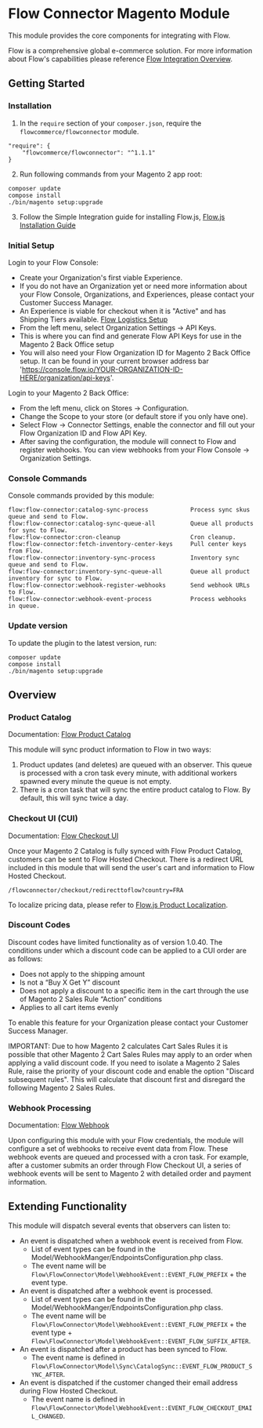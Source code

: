 # Flow Connector Magento Module

This module provides the core components for integrating with Flow.

Flow is a comprehensive global e-commerce solution. For more information about Flow's capabilities please reference [Flow Integration Overview](https://docs.flow.io/integration-overview).

## Getting Started

### Installation

1. In the `require` section of your `composer.json`, require the `flowcommerce/flowconnector` module.

```
"require": {
    "flowcommerce/flowconnector": "^1.1.1"
}
```

2. Run following commands from your Magento 2 app root:

```
composer update
compose install
./bin/magento setup:upgrade
```

3. Follow the Simple Integration guide for installing Flow.js, [Flow.js Installation Guide](https://docs.flow.io/guides/flowjs/introduction)

### Initial Setup

Login to your Flow Console:
- Create your Organization's first viable Experience.
- If you do not have an Organization yet or need more information about your Flow Console, Organizations, and Experiences, please contact your Customer Success Manager.
- An Experience is viable for checkout when it is "Active" and has Shipping Tiers available. [Flow Logistics Setup](https://docs.flow.io/integration-overview#logistics-setup)
- From the left menu, select Organization Settings -> API Keys.
- This is where you can find and generate Flow API Keys for use in the Magento 2 Back Office setup
- You will also need your Flow Organization ID for Magento 2 Back Office setup. It can be found in your current browser address bar 'https://console.flow.io/YOUR-ORGANIZATION-ID-HERE/organization/api-keys'.

Login to your Magento 2 Back Office:
- From the left menu, click on Stores -> Configuration.
- Change the Scope to your store (or default store if you only have one).
- Select Flow -> Connector Settings, enable the connector and fill out your Flow Organization ID and Flow API Key.
- After saving the configuration, the module will connect to Flow and register webhooks. You can view webhooks from your Flow Console -> Organization Settings.

### Console Commands

Console commands provided by this module:

```
flow:flow-connector:catalog-sync-process            Process sync skus queue and send to Flow.
flow:flow-connector:catalog-sync-queue-all          Queue all products for sync to Flow.
flow:flow-connector:cron-cleanup                    Cron cleanup.
flow:flow-connector:fetch-inventory-center-keys     Pull center keys from Flow.
flow:flow-connector:inventory-sync-process          Inventory sync queue and send to Flow.
flow:flow-connector:inventory-sync-queue-all        Queue all product inventory for sync to Flow.
flow:flow-connector:webhook-register-webhooks       Send webhook URLs to Flow.
flow:flow-connector:webhook-event-process           Process webhooks in queue.
```

### Update version

To update the plugin to the latest version, run:

```
composer update
compose install
./bin/magento setup:upgrade
```

## Overview 

### Product Catalog

Documentation: [Flow Product Catalog](https://docs.flow.io/integration-overview#product-catalog)

This module will sync product information to Flow in two ways:

1. Product updates (and deletes) are queued with an observer. This queue is processed with a cron task every minute, with additional workers spawned every minute the queue is not empty.
2. There is a cron task that will sync the entire product catalog to Flow. By default, this will sync twice a day.

### Checkout UI (CUI)

Documentation: [Flow Checkout UI](https://docs.flow.io/checkout/checkout)

Once your Magento 2 Catalog is fully synced with Flow Product Catalog, customers can be sent to Flow Hosted Checkout. There is a redirect URL included in this module that will send the user's cart and information to Flow Hosted Checkout.

```
/flowconnector/checkout/redirecttoflow?country=FRA
```

To localize pricing data, please refer to [Flow.js Product Localization](https://docs.flow.io/shopify/flow-js).

### Discount Codes

Discount codes have limited functionality as of version 1.0.40. The conditions under which a discount code can be applied to a CUI order are as follows:
- Does not apply to the shipping amount
- Is not a “Buy X Get Y” discount
- Does not apply a discount to a specific item in the cart through the use of Magento 2 Sales Rule “Action” conditions
- Applies to all cart items evenly

To enable this feature for your Organization please contact your Customer Success Manager.

IMPORTANT: Due to how Magento 2 calculates Cart Sales Rules it is possible that other Magento 2 Cart Sales Rules may apply to an order when applying a valid discount code. If you need to isolate a Magento 2 Sales Rule, raise the priority of your discount code and enable the option "Discard subsequent rules". This will calculate that discount first and disregard the following Magento 2 Sales Rules.

### Webhook Processing

Documentation: [Flow Webhook](https://docs.flow.io/module/webhook)

Upon configuring this module with your Flow credentials, the module will configure a set of webhooks to receive event data from Flow. These webhook events are queued and processed with a cron task. For example, after a customer submits an order through Flow Checkout UI, a series of webhook events will be sent to Magento 2 with detailed order and payment information.

## Extending Functionality

This module will dispatch several events that observers can listen to:

- An event is dispatched when a webhook event is received from Flow.
  - List of event types can be found in the Model/WebhookManger/EndpointsConfiguration.php class.
  - The event name will be `Flow\FlowConnector\Model\WebhookEvent::EVENT_FLOW_PREFIX` + the event type.
- An event is dispatched after a webhook event is processed.
  - List of event types can be found in the Model/WebhookManger/EndpointsConfiguration.php class.
  - The event name will be `Flow\FlowConnector\Model\WebhookEvent::EVENT_FLOW_PREFIX` + the event type + `Flow\FlowConnector\Model\WebhookEvent::EVENT_FLOW_SUFFIX_AFTER`.
- An event is dispatched after a product has been synced to Flow.
  - The event name is defined in `Flow\FlowConnector\Model\Sync\CatalogSync::EVENT_FLOW_PRODUCT_SYNC_AFTER`.
- An event is dispatched if the customer changed their email address during Flow Hosted Checkout.
  - The event name is defined in `Flow\FlowConnector\Model\WebhookEvent::EVENT_FLOW_CHECKOUT_EMAIL_CHANGED`.
